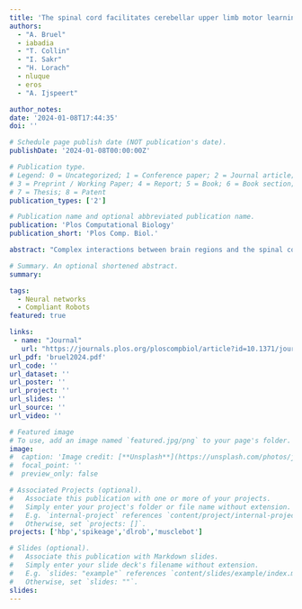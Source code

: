 ```yaml
---
title: 'The spinal cord facilitates cerebellar upper limb motor learning and control; inputs from neuromusculoskeletal simulation'
authors:
  - "A. Bruel"
  - iabadia
  - "T. Collin"
  - "I. Sakr"
  - "H. Lorach"
  - nluque
  - eros
  - "A. Ijspeert"

author_notes:
date: '2024-01-08T17:44:35'
doi: ''

# Schedule page publish date (NOT publication's date).
publishDate: '2024-01-08T00:00:00Z'

# Publication type.
# Legend: 0 = Uncategorized; 1 = Conference paper; 2 = Journal article;
# 3 = Preprint / Working Paper; 4 = Report; 5 = Book; 6 = Book section;
# 7 = Thesis; 8 = Patent
publication_types: ['2']

# Publication name and optional abbreviated publication name.
publication: 'Plos Computational Biology'
publication_short: 'Plos Comp. Biol.'

abstract: "Complex interactions between brain regions and the spinal cord (SC) govern body motion, which is ultimately driven by muscle activation. Motor planning or learning are mainly conducted at higher brain regions, whilst the SC acts as a brain-muscle gateway and as a motor control centre providing fast reflexes and muscle activity regulation. Thus, higher brain areas need to cope with the SC as an inherent and evolutionary older part of the body dynamics. Here, we address the question of how SC dynamics affects motor learning within the cerebellum; in particular, does the SC facilitate cerebellar motor learning or constitute a biological constraint? We provide an exploratory framework by integrating biologically plausible cerebellar and SC computational models in a musculoskeletal upper limb control loop. The cerebellar model, equipped with the main form of cerebellar plasticity, provides motor adaptation; whilst the SC model implements stretch reflex and reciprocal inhibition between antagonist muscles. The resulting spino-cerebellar model is tested performing a set of upper limb motor tasks, including external perturbation studies. A cerebellar model, lacking the implemented SC model and directly controlling the simulated muscles, was also tested in the same. The performances of the spino-cerebellar and cerebellar models were then compared, thus allowing directly addressing the SC influence on cerebellar motor adaptation and learning, and on handling external motor perturbations. Performance was assessed in both joint and muscle space, and compared with kinematic and EMG recordings from healthy participants. The differences in cerebellar synaptic adaptation between both models were also studied. We conclude that the SC facilitates cerebellar motor learning; when the SC circuits are in the loop, faster convergence in motor learning is achieved with simpler cerebellar synaptic weight distributions. The SC is also found to improve robustness against external perturbations, by better reproducing and modulating muscle cocontraction patterns."

# Summary. An optional shortened abstract.
summary:

tags:
  - Neural networks
  - Compliant Robots
featured: true

links:
 - name: "Journal"
   url: "https://journals.plos.org/ploscompbiol/article?id=10.1371/journal.pcbi.1011008"
url_pdf: 'bruel2024.pdf'
url_code: ''
url_dataset: ''
url_poster: ''
url_project: ''
url_slides: ''
url_source: ''
url_video: ''

# Featured image
# To use, add an image named `featured.jpg/png` to your page's folder.
image:
#  caption: 'Image credit: [**Unsplash**](https://unsplash.com/photos/jdD8gXaTZsc)'
#  focal_point: ''
#  preview_only: false

# Associated Projects (optional).
#   Associate this publication with one or more of your projects.
#   Simply enter your project's folder or file name without extension.
#   E.g. `internal-project` references `content/project/internal-project/index.md`.
#   Otherwise, set `projects: []`.
projects: ['hbp','spikeage','dlrob','musclebot']

# Slides (optional).
#   Associate this publication with Markdown slides.
#   Simply enter your slide deck's filename without extension.
#   E.g. `slides: "example"` references `content/slides/example/index.md`.
#   Otherwise, set `slides: ""`.
slides:
---
```

